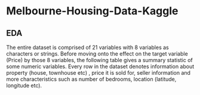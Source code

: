 # Melbourne-Housing-Data-Kaggle
## EDA 
The entire dataset is comprised of 21 variables with 8 variables as characters or strings. Before moving onto the effect on the target variable (Price) by those 8 variables, the following table gives a summary statistic of some numeric variables. Every row in the dataset denotes information about property (house, townhouse etc) , price it is sold for, seller information and more characteristics such as number of bedrooms, location (latitude, longitude etc).
